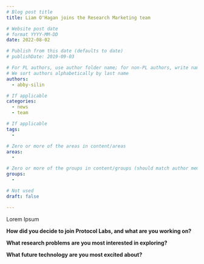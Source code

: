 ```yaml
---
# Blog post title
title: Liam O'Hagan joins the Research Marketing team

# Website post date
# format YYYY-MM-DD
date: 2022-08-02

# Publish from this date (defaults to date)
# publishDate: 2019-09-03

# For PL authors, use author folder name; for non-PL authors, write name as in paper within ""
# We sort authors alphabetically by last name
authors:
  - abby-silin

# If applicable
categories:
  - news
  - team

# If applicable
tags:
  -

# Zero or more of the areas in content/areas
areas:
  -

# Zero or more of the groups in content/groups (should match author membership)
groups:
  - 

# Not used
draft: false

---
```


Lorem Ipsum

**How did you decide to join Protocol Labs, and what are you working on?**

>

**What research problems are you most interested in exploring?**

>

**What future technology are you most excited about?**

> 
